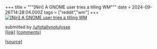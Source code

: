 +++
title = """[Niri] A GNOME user tries a tilling WM"""
date = 2024-09-26T14:28:04.000Z
tags = ["reddit","wm"]
+++
[![[Niri] A GNOME user tries a tilling WM](https://b.thumbs.redditmedia.com/OVPg5wEMfH16a3HUraoayyZWqNJ1J1qtcrMjLhr6fyw.jpg "[Niri] A GNOME user tries a tilling WM")](https://www.reddit.com/r/unixporn/comments/1fpxitd/niri_a_gnome_user_tries_a_tilling_wm/)

submitted by [/u/totallynotulysse](https://www.reddit.com/user/totallynotulysse)  
[\[link\]](https://www.reddit.com/gallery/1fpxitd) [\[comments\]](https://www.reddit.com/r/unixporn/comments/1fpxitd/niri_a_gnome_user_tries_a_tilling_wm/)

[[source]](https://www.reddit.com/r/unixporn/comments/1fpxitd/niri_a_gnome_user_tries_a_tilling_wm/)
